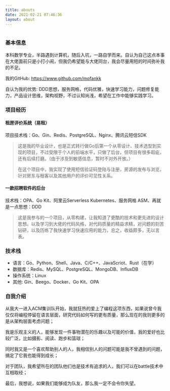 ```yaml
---
title: abouts
date: 2021-02-21 07:46:36
layout: about
---
```


<iframe frameborder="no" border="0" marginwidth="0" marginheight="0" width=1 height=1 src="//music.163.com/outchain/player?type=2&id=1393230190&auto=1&height=66"></iframe>

### 基本信息

本科数学专业，半路遇到计算机，随后入坑，一路自学而来。自认为自己这点本事在大佬面前只是小打小闹，但我仍希望能与大佬同台，我会尽量用短的时间弥补我的不足。

我的GitHub: https://www.github.com/mofankk

自认为我的优势: DDD思想，服务网格，代码优雅，快速学习能力，问题修复能力，产品设计思维，架构视野，不过认知尚浅，希望在工作中能够实践学习。


### 项目经历


#### 租房评价系统（易租）

项目技术栈：Go、Gin、Redis、PostgreSQL、Nginx、腾讯云短信SDK

>  这是我的毕业设计，也是正式转行做Go后第一个从零设计、技术选型到实现的项目，不过受限于个人的前端水平，只做了后台，但项目有很多瑕疵，还有后续打磨。（由于涉及到敏感信息，暂时不对外开放。）
>
> 在这个项目中，我实现了使用短信验证码登陆与注册，房源的发布与浏览，针对房东与租客以及其他用户的评价可见性关系。

#### 一款招聘软件的后台

技术栈：OPA、Go Kit、阿里云Serverless Kubernetes、服务网格 ASM、再就是一点思想：DDD

> 这是我参与的一个项目，从零构建，让我知道了更酷的技术和更先进的设计思想。以及学习到大佬的代码风格，对代码质量的精益求精，对问题的刻苦钻研，以及历练了我快速学习快速应用的能力，总之，收益颇多，无以言表。

### 技术栈

* 语言：Go、Python、Shell、Java、C/C++、JavaScriot、Rust（在学）
* 数据库：Redis、MySQL、PostgreSQL、MongoDB、InfluxDB
* 操作系统：Linux
* 其他: Gin、Beego、Docker、Go Kit、OPA

### 自我介绍

从我大一进入ACM集训队开始，我就狂热的爱上了编程这项东西，如果说曾今我仅仅将编程停留在语言层面，研究代码如何写的更有质量，那么现在的我则更多的是从架构层面考虑问题；

我是乐观主义的人，能够发现一件事物潜在的乐趣以及可能的价值，我的爱好也比较广泛，比如摄影、阅读、跑步和篮球；

同时我又是一个喜欢帮助别人的人，我相信别人的问题可能是我不曾遇到的问题，搞定了它我也能得到成长；

对于团队，我希望所在的团队他们也是技术有追求的人，我们可以在battle技术中互相取经；

最后，我想说，如果我们能够成为队友，那么我一定不会令你失望。



